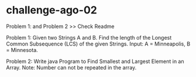 # challenge-ago-02
Problem 1: and Problem 2 >> Check Readme

Problem 1: Given two Strings A and B. Find the length of the Longest Common Subsequence (LCS) of the given Strings. Input: A = Minneapolis, B = Minnesota.

Problem 2: Write java Program to Find Smallest and Largest Element in an Array.
Note: Number can not be repeated in the array.
